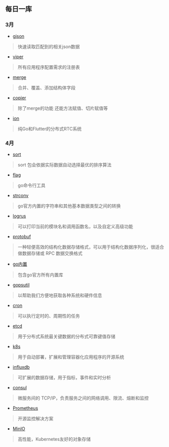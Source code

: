 ## 每日一库

### 3月

* [gjson](https://studygolang.com/articles/27441#reply0)
> 快速读取匹配到的相关json数据

* [viper](https://github.com/spf13/viper)
> 所有应用程序配置需求的注册表

* [merge](https://github.com/imdario/mergo)
> 合并、覆盖、添加结构体字段

* [copier](https://darjun.github.io/2020/03/13/godailylib/copier/)
> 除了merge的功能 还能方法赋值、切片赋值等

* [ion](https://github.com/pion/ion)
> 纯Go和Flutter的分布式RTC系统

### 4月

* [sort](https://studygolang.com/articles/22644)
> sort 包会依据实际数据自动选择最优的排序算法

* [flag](https://studygolang.com/articles/27631#reply0)
> go命令行工具

* [strconv](https://www.jianshu.com/p/70e10c005430)
> go官方内置的字符串和其他基本数据类型之间的转换

* [logrus](https://github.com/sirupsen/logrus)
> 可以打印当前的模块名和调用函数名，以及自定义高级功能

* [protobuf](https://github.com/golang/protobuf)
> 一种轻便高效的结构化数据存储格式，可以用于结构化数据序列化，很适合做数据存储或 RPC 数据交换格式

* [go内置](https://studygolang.com/pkgdoc)
> 包含go官方所有内置库

* [gopsutil](https://github.com/shirou/gopsutil)
> 以帮助我们方便地获取各种系统和硬件信息

* [cron](https://github.com/robfig/cron)
> 可以执行定时的、周期性的任务

* [etcd](https://github.com/etcd-io/etcd)
> 用于分布式系统最关键数据的分布式可靠键值存储

* [k8s](https://kubernetes.io/)
> 用于自动部署，扩展和管理容器化应用程序的开源系统

* [influxdb](https://github.com/influxdata/influxdb)
> 可扩展的数据存储，用于指标，事件和实时分析

* [consul](https://www.consul.io)
> 微服务间的 TCP/IP，负责服务之间的网络调用、限流、熔断和监控

* [Prometheus](https://prometheus.io/)
> 开源监控解决方案

* [MinIO](https://github.com/minio/minio)
> 高性能，Kubernetes友好的对象存储